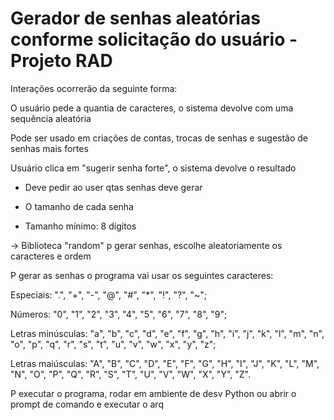 # Gerador de senhas aleatórias conforme solicitação do usuário - Projeto RAD

Interações ocorrerão da seguinte forma:

O usuário pede a quantia de caracteres, o sistema devolve com uma sequência aleatória

Pode ser usado em criações de contas, trocas de senhas e sugestão de senhas mais fortes

Usuário clica em "sugerir senha forte", o sistema devolve o resultado


- Deve pedir ao user qtas senhas deve gerar
- O tamanho de cada senha

- Tamanho mínimo: 8 dígitos

-> Biblioteca "random" p gerar senhas, escolhe aleatoriamente os caracteres e ordem

P gerar as senhas o programa vai usar os seguintes caracteres:

Especiais: ".", "+", "-", "@", "#", "*", "!", "?", "~";

Números: "0", "1", "2", "3", "4", "5", "6", "7", "8", "9";

Letras minúsculas: "a", "b", "c", "d", "e", "f", "g", "h", "i", "j", "k", "l", "m", "n", "o", "p", "q", "r", "s", "t", "u", "v", "w", "x", "y", "z";

Letras maiúsculas: "A", "B", "C", "D", "E", "F", "G", "H", "I", "J", "K", "L", "M", "N", "O", "P", "Q", "R", "S", "T", "U", "V", "W", "X", "Y", "Z".

P executar o programa, rodar em ambiente de desv Python ou abrir o prompt de comando e executar o arq


